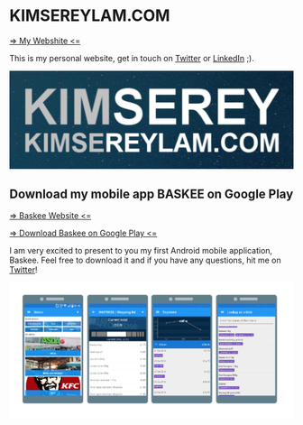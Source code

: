 # KIMSEREYLAM.COM

[=> My Webshite <=](https://kimsereylam.com)

This is my personal website, get in touch on [Twitter](https://twitter.com/Kimserey_Lam) or [LinkedIn](https://www.linkedin.com/in/kimsereylam) ;).

![logo](https://raw.githubusercontent.com/Kimserey/kimserey.github.io/master/img/readme/kimsereylamcomlogo.png)

## Download my mobile app BASKEE on Google Play

[=> Baskee Website <=](https://kimsereylam.com/baskee)

[=> Download Baskee on Google Play <=](https://play.google.com/store/apps/details?id=com.kimserey.baskee)

I am very excited to present to you my first Android mobile application, Baskee.
Feel free to download it and if you have any questions, hit me on [Twitter](https://twitter.com/Kimserey_Lam)!

![baskee preview](https://raw.githubusercontent.com/Kimserey/kimserey.github.io/master/img/readme/baskee_screenshots.png)
